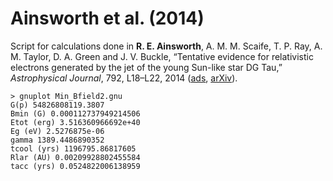 # Ainsworth et al. (2014)

Script for calculations done in <b>R. E. Ainsworth</b>, A. M. M. Scaife, T. P. Ray, A. M. Taylor, D. A. Green and J. V. Buckle, “Tentative evidence for relativistic electrons generated by the jet of the young Sun-like star DG Tau,” <i>Astrophysical Journal</i>, 792, L18–L22, 2014 ([ads](http://adsabs.harvard.edu/abs/2014ApJ...792L..18A), [arXiv](https://arxiv.org/abs/1408.1892)).

```
> gnuplot Min_Bfield2.gnu
G(p) 54826808119.3807
Bmin (G) 0.000112737949214506
Etot (erg) 3.516360966692e+40
Eg (eV) 2.5276875e-06
gamma 1389.4486890352
tcool (yrs) 1196795.86817605
Rlar (AU) 0.00209928802455584
tacc (yrs) 0.0524822006138959
```